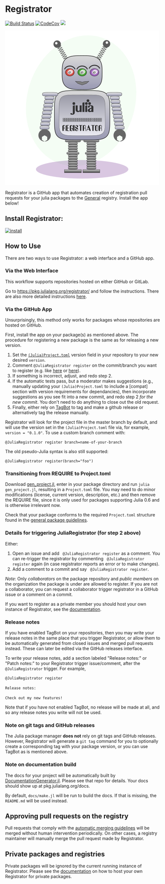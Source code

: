 # Registrator

[![Build Status](https://travis-ci.com/JuliaRegistries/Registrator.jl.svg?branch=master)](https://travis-ci.com/JuliaRegistries/Registrator.jl)
[![CodeCov](https://codecov.io/gh/JuliaRegistries/Registrator.jl/branch/master/graph/badge.svg)](https://codecov.io/gh/JuliaRegistries/Registrator.jl)
[![](https://img.shields.io/badge/docs-latest-blue.svg)](https://JuliaRegistries.github.io/Registrator.jl/dev)

!["amelia robot logo"](graphics/logo.png)

Registrator is a GitHub app that automates creation of registration pull requests for your julia packages to the [General](https://github.com/JuliaRegistries/General) registry. Install the app below!

## Install Registrator:

[![install](https://img.shields.io/badge/-install%20app-blue.svg)](https://github.com/apps/juliateam-registrator/installations/new)

## How to Use

There are two ways to use Registrator: a web interface and a GitHub app.

### Via the Web Interface

This workflow supports repositories hosted on either GitHub or GitLab.

Go to https://pkg.julialang.org/registrator/ and follow the instructions.
There are also more detailed instructions [here](https://juliaregistries.github.io/Registrator.jl/stable/webui/#Usage-(For-Package-Maintainers)-1).

### Via the GitHub App

Unsurprisingly, this method only works for packages whose repositories are hosted on GitHub.

First, install the app on your package(s) as mentioned above.  The procedure for registering a new package is the same as for releasing a new version.

1. Set the [`(Julia)Project.toml`](Project.toml) version field in your repository to your new desired `version`.
2. Comment `@JuliaRegistrator register` on the commit/branch you want to register (e.g. like [here](https://github.com/JuliaRegistries/Registrator.jl/issues/61#issuecomment-483486641) or [here](https://github.com/chakravala/Grassmann.jl/commit/3c3a92610ebc8885619f561fe988b0d985852fce#commitcomment-33233149)).
3. If something is incorrect, adjust, and redo step 2.
4. If the automatic tests pass, but a moderator makes suggestions (e.g., manually updating your `(Julia)Project.toml` to include a [compat] section with version requirements for dependancies), then incorporate suggestions as you see fit into a new commit, and redo step 2 _for the new commit_.  You don't need to do anything to close out the old request.
5. Finally, either rely on [TagBot](https://github.com/apps/julia-tagbot) to tag and make a github release or alternatively tag the release manually.

Registrator will look for the project file in the master branch by default, and will use the version set in the `(Julia)Project.toml` file via, for example, `version = "0.1.0"`. To use a custom branch comment with:

```
@JuliaRegistrator register branch=name-of-your-branch
```

The old pseudo-Julia syntax is also still supported:

```
@JuliaRegistrator register(branch="foo")
```

### Transitioning from REQUIRE to Project.toml

Download [gen_project.jl](https://github.com/JuliaLang/Pkg.jl/blob/934f8b71eb436da6d2bdb30ccfc80e5e11891c5b/bin/gen_project.jl), enter in your package directory and run `julia gen_project.jl`, resulting in a `Project.toml` file. You may need to do minor modifications (license, current version, description, etc.) and then remove the REQUIRE file, since it is only used for packages supporting Julia 0.6 and is otherwise irrelevant now.

Check that your package conforms to the required `Project.toml` structure found in the [general package guidelines](https://julialang.github.io/Pkg.jl/v1/creating-packages/).

### Details for triggering JuliaRegistrator (for step 2 above)

Either:

1. Open an issue and add ` @JuliaRegistrator register` as a comment.  You can re-trigger the registrator by commenting ` @JuliaRegistrator register` again (in case registrator reports an error or to make changes).
2. Add a comment to a commit and say ` @JuliaRegistrator register`.

*Note*: Only *collaborators* on the package repository and *public members* on the organization the package is under are allowed to register. If you are not a collaborator, you can request a collaborator trigger registrator in a GitHub issue or a comment on a commit.

If you want to register as a private member you should host your own instance of Registrator, see the [documentation](https://juliaregistries.github.io/Registrator.jl/stable/hosting/).

### Release notes

If you have enabled TagBot on your repositories, then you may write your release notes in the same place that you trigger Registrator, or allow them to be automatically generated from closed issues and merged pull requests instead.
These can later be edited via the GitHub releases interface.

To write your release notes, add a section labeled "Release notes:" or "Patch notes:" to your Registrator trigger issue/comment, after the `@JuliaRegistrator` trigger. For example,
```
@JuliaRegistrator register

Release notes:

Check out my new features!
```

Note that if you have not enabled TagBot, no release will be made at all, and so any release notes you write will not be used.

### Note on git tags and GitHub releases

The Julia package manager **does not** rely on git tags and GitHub releases. However, Registrator will generate a `git tag` command for you to optionally create a corresponding tag with your package version, or you can use TagBot as is mentioned above.

### Note on documentation build

The docs for your project will be automatically built by [DocumentationGenerator.jl](https://github.com/JuliaDocs/DocumentationGenerator.jl). Please see that repo for details. Your docs should show up at pkg.julialang.org/docs.

By default, `docs/make.jl` will be run to build the docs. If that is missing, the `README.md` will be used instead.

## Approving pull requests on the registry

Pull requests that comply with the [automatic merging guidelines](https://github.com/JuliaRegistries/RegistryCI.jl#automatic-merging-guidelines) will be merged without human intervention periodically. On other cases, a registry maintainer will manually merge the pull request made by Registrator.

## Private packages and registries

Private packages will be ignored by the current running instance of Registrator. 
Please see the [documentation](https://juliaregistries.github.io/Registrator.jl/stable/hosting/) on how to host your own Registrator for private packages.
